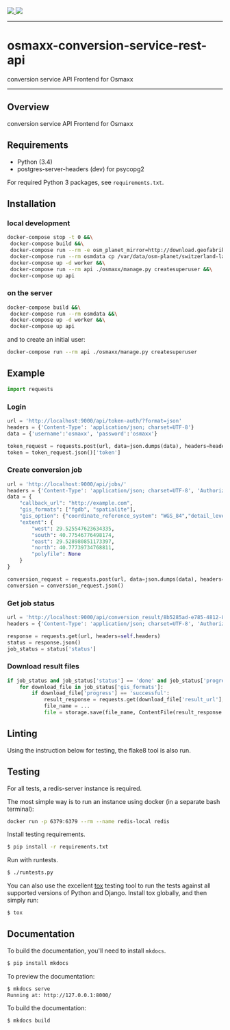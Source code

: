 <div class="badges">
    <a href="http://travis-ci.org/geometalab/osmaxx-conversion-service">
        <img src="https://travis-ci.org/geometalab/osmaxx-conversion-service-api.svg?branch=master">
    </a>
    <a href="https://pypi.python.org/pypi/osmaxx-conversion-service">
        <img src="https://img.shields.io/pypi/v/osmaxx-conversion-service-rest-api.svg">
    </a>
</div>

---

# osmaxx-conversion-service-rest-api

conversion service API Frontend for Osmaxx

---

## Overview

conversion service API Frontend for Osmaxx

## Requirements

* Python (3.4)
* postgres-server-headers (dev) for psycopg2

For required Python 3 packages, see `requirements.txt`.

## Installation

### local development

```bash
docker-compose stop -t 0 &&\
 docker-compose build &&\
 docker-compose run --rm -e osm_planet_mirror=http://download.geofabrik.de/europe/ -e osm_planet_path_relative_to_mirror=switzerland-latest.osm.pbf osmdata &&\
 docker-compose run --rm osmdata cp /var/data/osm-planet/switzerland-latest.osm.pbf /var/data/osm-planet/planet-latest.osm.pbf &&\
 docker-compose up -d worker &&\
 docker-compose run --rm api ./osmaxx/manage.py createsuperuser &&\
 docker-compose up api
```

### on the server

```bash
docker-compose build &&\
 docker-compose run --rm osmdata &&\
 docker-compose up -d worker &&\
 docker-compose up api
```

and to create an initial user:

```bash
docker-compose run --rm api ./osmaxx/manage.py createsuperuser
```

## Example

```python
import requests
```

### Login

```python
url = 'http://localhost:9000/api/token-auth/?format=json'
headers = {'Content-Type': 'application/json; charset=UTF-8'}
data = {'username':'osmaxx', 'password':'osmaxx'}

token_request = requests.post(url, data=json.dumps(data), headers=headers)
token = token_request.json()['token']
```


### Create conversion job

```python
url = 'http://localhost:9000/api/jobs/'
headers = {'Content-Type': 'application/json; charset=UTF-8', 'Authorization': 'JWT ' + token}
data = {
    "callback_url": "http://example.com",
    "gis_formats": ["fgdb", "spatialite"],
    "gis_option": {"coordinate_reference_system": "WGS_84","detail_level": 1},
    "extent": {
        "west": 29.525547623634335,
        "south": 40.77546776498174,
        "east": 29.528980851173397,
        "north": 40.77739734768811,
        "polyfile": None
    }
}

conversion_request = requests.post(url, data=json.dumps(data), headers=headers)
conversion = conversion_request.json()
```

### Get job status

```python
url = 'http://localhost:9000/api/conversion_result/8b5285ad-e785-4812-82d2-376a61ebd9d3/'
headers = {'Content-Type': 'application/json; charset=UTF-8', 'Authorization': 'JWT ' + token}

response = requests.get(url, headers=self.headers)
status = response.json()
job_status = status['status']
```

### Download result files

```python
if job_status and job_status['status'] == 'done' and job_status['progress'] == 'successful':
    for download_file in job_status['gis_formats']:
        if download_file['progress'] == 'successful':
            result_response = requests.get(download_file['result_url'], headers=self.headers)
            file_name = ...
            file = storage.save(file_name, ContentFile(result_response.content))
```


## Linting

Using the instruction below for testing, the flake8 tool is also run.

## Testing

For all tests, a redis-server instance is required.

The most simple way is to run an instance using docker (in a separate bash terminal):

```bash
docker run -p 6379:6379 --rm --name redis-local redis
```

Install testing requirements.

```bash
$ pip install -r requirements.txt
```

Run with runtests.

```bash
$ ./runtests.py
```

You can also use the excellent [tox](http://tox.readthedocs.org/en/latest/) testing tool to run the tests against all supported versions of Python and Django. Install tox globally, and then simply run:

```bash
$ tox
```

## Documentation

To build the documentation, you'll need to install `mkdocs`.

```bash
$ pip install mkdocs
```

To preview the documentation:

```bash
$ mkdocs serve
Running at: http://127.0.0.1:8000/
```

To build the documentation:

```bash
$ mkdocs build
```
